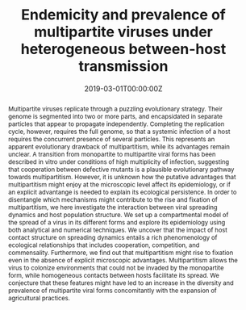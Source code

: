 ---
title: "Endemicity and prevalence of multipartite viruses under heterogeneous between-host transmission"


authors:
 - admin
 - Susanna Manrubia
 - Sergio Gómez
 - Alex Arenas


author_notes:
 - ''
 - ''
 - ''
 - ''


date: '2019-03-01T00:00:00Z'
doi: '10.1371/journal.pcbi.1006876'


publishDate: '2017-01-01T00:00:00Z'


# Enter a publication type from the CSL standard. See https://docs.citationstyles.org/en/stable/specification.html?highlight=publication%20type#type-terms.
# basically ['article-journal'] , ['paper-conference'] , ['book'] and so on. IMPORTANT: ['article'] for preprints.
# even if 1 type, always put in list
publication_types: ['article-journal']


publication: In *PLOS Computational Biology*
publication_short: In *PLOS Computational Biology*


abstract: "Multipartite viruses replicate through a puzzling evolutionary strategy. Their genome is segmented into two or more parts, and encapsidated in separate particles that appear to propagate independently. Completing the replication cycle, however, requires the full genome, so that a systemic infection of a host requires the concurrent presence of several particles. This represents an apparent evolutionary drawback of multipartitism, while its advantages remain unclear. A transition from monopartite to multipartite viral forms has been described in vitro under conditions of high multiplicity of infection, suggesting that cooperation between defective mutants is a plausible evolutionary pathway towards multipartitism. However, it is unknown how the putative advantages that multipartitism might enjoy at the microscopic level affect its epidemiology, or if an explicit advantange is needed to explain its ecological persistence. In order to disentangle which mechanisms might contribute to the rise and fixation of multipartitism, we here investigate the interaction between viral spreading dynamics and host population structure. We set up a compartmental model of the spread of a virus in its different forms and explore its epidemiology using both analytical and numerical techniques. We uncover that the impact of host contact structure on spreading dynamics entails a rich phenomenology of ecological relationships that includes cooperation, competition, and commensality. Furthermore, we find out that multipartitism might rise to fixation even in the absence of explicit microscopic advantages. Multipartitism allows the virus to colonize environments that could not be invaded by the monopartite form, while homogeneous contacts between hosts facilitate its spread. We conjecture that these features might have led to an increase in the diversity and prevalence of multipartite viral forms concomitantly with the expansion of agricultural practices."


tags: [Extinct genomes,Genomics,Host-pathogen interactions,Viral evolution,Viral persistence and latency,Viral replication,Viral structure,Virions]


featured: false


links:
 - name: Journal website
   url: https://journals.plos.org/ploscompbiol/article?id=10.1371/journal.pcbi.1006876


image:
 caption: ''
 focal_point: ''
 preview_only: false


---